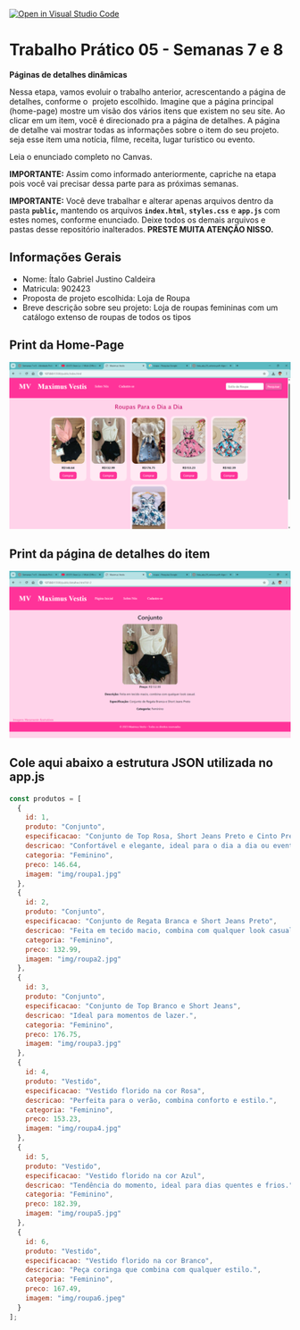 [![Open in Visual Studio Code](https://classroom.github.com/assets/open-in-vscode-2e0aaae1b6195c2367325f4f02e2d04e9abb55f0b24a779b69b11b9e10269abc.svg)](https://classroom.github.com/online_ide?assignment_repo_id=20753211&assignment_repo_type=AssignmentRepo)
# Trabalho Prático 05 - Semanas 7 e 8

**Páginas de detalhes dinâmicas**

Nessa etapa, vamos evoluir o trabalho anterior, acrescentando a página de detalhes, conforme o  projeto escolhido. Imagine que a página principal (home-page) mostre um visão dos vários itens que existem no seu site. Ao clicar em um item, você é direcionado pra a página de detalhes. A página de detalhe vai mostrar todas as informações sobre o item do seu projeto. seja esse item uma notícia, filme, receita, lugar turístico ou evento.

Leia o enunciado completo no Canvas. 

**IMPORTANTE:** Assim como informado anteriormente, capriche na etapa pois você vai precisar dessa parte para as próximas semanas. 

**IMPORTANTE:** Você deve trabalhar e alterar apenas arquivos dentro da pasta **`public`,** mantendo os arquivos **`index.html`**, **`styles.css`** e **`app.js`** com estes nomes, conforme enunciado. Deixe todos os demais arquivos e pastas desse repositório inalterados. **PRESTE MUITA ATENÇÃO NISSO.**

## Informações Gerais

- Nome: Ítalo Gabriel Justino Caldeira
- Matricula: 902423
- Proposta de projeto escolhida: Loja de Roupa
- Breve descrição sobre seu projeto: Loja de roupas femininas com um catálogo extenso de roupas de todos os tipos

## Print da Home-Page

<img src="home page.png" alt="print da home page">

## Print da página de detalhes do item

<img src="pagina detalhes.png" alt="print da página de detalhes">

## Cole aqui abaixo a estrutura JSON utilizada no app.js

```javascript
const produtos = [
  {
    id: 1,
    produto: "Conjunto",
    especificacao: "Conjunto de Top Rosa, Short Jeans Preto e Cinto Preto",
    descricao: "Confortável e elegante, ideal para o dia a dia ou eventos casuais.",
    categoria: "Feminino",
    preco: 146.64,
    imagem: "img/roupa1.jpg"
  },
  {
    id: 2,
    produto: "Conjunto",
    especificacao: "Conjunto de Regata Branca e Short Jeans Preto",
    descricao: "Feita em tecido macio, combina com qualquer look casual.",
    categoria: "Feminino",
    preco: 132.99,
    imagem: "img/roupa2.jpg"
  },
  {
    id: 3,
    produto: "Conjunto",
    especificacao: "Conjunto de Top Branco e Short Jeans",
    descricao: "Ideal para momentos de lazer.",
    categoria: "Feminino",
    preco: 176.75,
    imagem: "img/roupa3.jpg"
  },
  {
    id: 4,
    produto: "Vestido",
    especificacao: "Vestido florido na cor Rosa",
    descricao: "Perfeita para o verão, combina conforto e estilo.",
    categoria: "Feminino",
    preco: 153.23,
    imagem: "img/roupa4.jpg"
  },
  {
    id: 5,
    produto: "Vestido",
    especificacao: "Vestido florido na cor Azul",
    descricao: "Tendência do momento, ideal para dias quentes e frios.",
    categoria: "Feminino",
    preco: 182.39,
    imagem: "img/roupa5.jpg"
  },
  {
    id: 6,
    produto: "Vestido",
    especificacao: "Vestido florido na cor Branco",
    descricao: "Peça coringa que combina com qualquer estilo.",
    categoria: "Feminino",
    preco: 167.49,
    imagem: "img/roupa6.jpeg"
  }
];

```